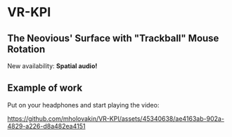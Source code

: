 # VR-KPI

## The Neovious' Surface with "Trackball" Mouse Rotation

New availability: **Spatial audio!**  

## Example of work

Put on your headphones and start playing the video:



https://github.com/mholovakin/VR-KPI/assets/45340638/ae4163ab-902a-4829-a226-d8a482ea4151

